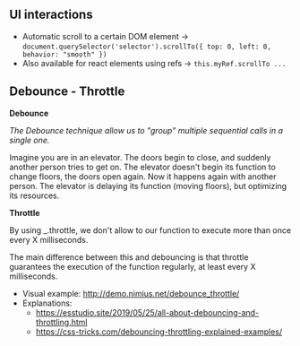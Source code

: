 ## UI interactions

- Automatic scroll to a certain DOM element -> `document.querySelector('selector').scrollTo({ top: 0, left: 0, behavior: "smooth" })`
- Also available for react elements using refs -> `this.myRef.scrollTo ...`


## Debounce - Throttle

**Debounce**

*The Debounce technique allow us to "group" multiple sequential calls in a single one.*

Imagine you are in an elevator. The doors begin to close, and suddenly another person tries to get on. The elevator doesn't begin its function to change floors, the doors open again. Now it happens again with another person. The elevator is delaying its function (moving floors), but optimizing its resources.


**Throttle**

By using _.throttle, we don't allow to our function to execute more than once every X milliseconds.

The main difference between this and debouncing is that throttle guarantees the execution of the function regularly, at least every X milliseconds.


- Visual example: http://demo.nimius.net/debounce_throttle/
- Explanations: 
  - https://esstudio.site/2019/05/25/all-about-debouncing-and-throttling.html 
  - https://css-tricks.com/debouncing-throttling-explained-examples/
